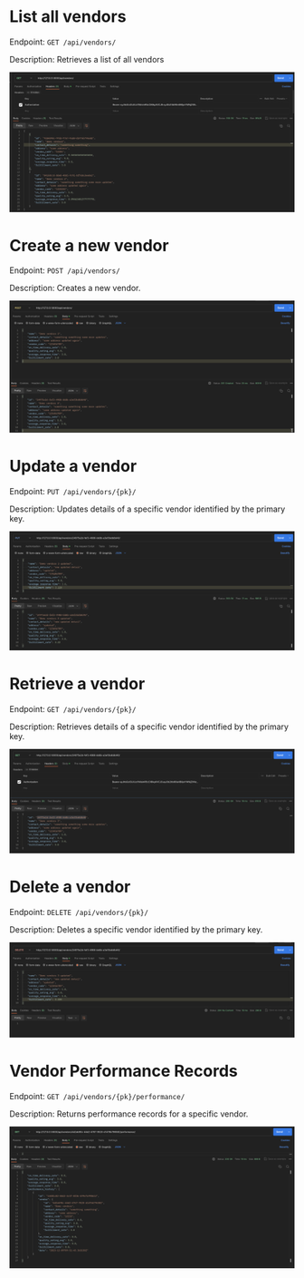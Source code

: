 # List all vendors

Endpoint: `GET /api/vendors/`

Description: Retrieves a list of all vendors

![List Vendors](../../images/vendor/vendor_list.png)


# Create a new vendor

Endpoint: `POST /api/vendors/`

Description: Creates a new vendor.

![Create Vendor](../../images/vendor/vendor_create.png)

# Update a vendor

Endpoint: `PUT /api/vendors/{pk}/`

Description: Updates details of a specific vendor identified by the primary key.

![Update Vendor](../../images/vendor/vendor_update.png)



# Retrieve a vendor

Endpoint: `GET /api/vendors/{pk}/`

Description: Retrieves details of a specific vendor identified by the primary key.

![Retrieve Vendor](../../images/vendor/vendor_retrieve.png)



# Delete a vendor

Endpoint: `DELETE /api/vendors/{pk}/`

Description: Deletes a specific vendor identified by the primary key.

![Delete Vendor](../../images/vendor/vendor_delete.png)


# Vendor Performance Records

Endpoint: `GET /api/vendors/{pk}/performance/`

Description: Returns performance records for a specific vendor.

![Vendor Performance Records](../../images/vendor/vendor_performance.png)
